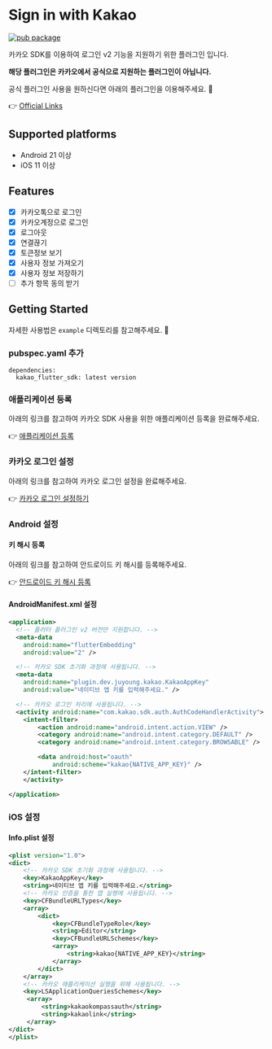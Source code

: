 # Sign in with Kakao

[![pub package](https://img.shields.io/pub/v/sign_in_with_kakao)](https://pub.dartlang.org/packages/sign_in_with_kakao)

카카오 SDK를 이용하여 로그인 v2 기능을 지원하기 위한 플러그인 입니다.

**해당 플러그인은 카카오에서 공식으로 지원하는 플러그인이 아닙니다.**

공식 플러그인 사용을 원하신다면 아래의 플러그인을 이용해주세요. :pray:

:point_right: [Official Links](https://github.com/kakao/kakao_flutter_sdk)

## Supported platforms

- Android 21 이상
- iOS 11 이상

## Features

- [x] 카카오톡으로 로그인
- [x] 카카오계정으로 로그인
- [x] 로그아웃
- [x] 연결끊기
- [x] 토큰정보 보기
- [x] 사용자 정보 가져오기
- [x] 사용자 정보 저장하기
- [ ] 추가 항목 동의 받기

## Getting Started

자세한 사용법은 `example` 디렉토리를 참고해주세요. :pray:

### pubspec.yaml 추가

```
dependencies:
  kakao_flutter_sdk: latest version
```

### 애플리케이션 등록

아래의 링크를 참고하여 카카오 SDK 사용을 위한 애플리케이션 등록을 완료해주세요.

:point_right:  [애플리케이션 등록](https://developers.kakao.com/docs/latest/ko/getting-started/app)

### 카카오 로그인 설정

아래의 링크를 참고하여 카카오 로그인 설정을 완료해주세요.

:point_right:  [카카오 로그인 설정하기](https://developers.kakao.com/docs/latest/ko/kakaologin/prerequisite)

### Android 설정

#### 키 해시 등록

아래의 링크를 참고하여 안드로이드 키 해시를 등록해주세요.

:point_right:  [안드로이드 키 해시 등록](https://developers.kakao.com/docs/latest/ko/getting-started/sdk-android#add-key-hash)

#### AndroidManifest.xml 설정

```xml
<application>
  <!-- 플러터 플러그인 v2 버전만 지원합니다. -->
  <meta-data
  	android:name="flutterEmbedding"
    android:value="2" />

  <!-- 카카오 SDK 초기화 과정에 사용됩니다. -->
  <meta-data
    android:name="plugin.dev.juyoung.kakao.KakaoAppKey"
    android:value="네이티브 앱 키를 입력해주세요." />

  <!-- 카카오 로그인 처리에 사용됩니다. -->
  <activity android:name="com.kakao.sdk.auth.AuthCodeHandlerActivity">
    <intent-filter>
        <action android:name="android.intent.action.VIEW" />
        <category android:name="android.intent.category.DEFAULT" />
        <category android:name="android.intent.category.BROWSABLE" />

        <data android:host="oauth"
            android:scheme="kakao{NATIVE_APP_KEY}" />
    </intent-filter>
	</activity>

</application>
```

### iOS 설정

#### Info.plist 설정

```xml
<plist version="1.0">
<dict>
    <!-- 카카오 SDK 초기화 과정에 사용됩니다. -->
    <key>KakaoAppKey</key>
    <string>네이티브 앱 키를 입력해주세요.</string>
    <!-- 카카오 인증을 통한 앱 실행에 사용됩니다. -->
    <key>CFBundleURLTypes</key>
    <array>
        <dict>
            <key>CFBundleTypeRole</key>
            <string>Editor</string>
            <key>CFBundleURLSchemes</key>
            <array>
                <string>kakao{NATIVE_APP_KEY}</string>
            </array>
        </dict>
    </array>
    <!-- 카카오 애플리케이션 실행을 위해 사용됩니다. -->
    <key>LSApplicationQueriesSchemes</key>
     <array>
         <string>kakaokompassauth</string>
         <string>kakaolink</string>
     </array>
</dict>
</plist>
```

